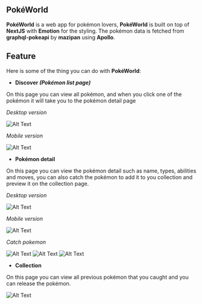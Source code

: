 ## PokéWorld
**PokéWorld** is a web app for pokémon lovers, **PokéWorld** is built on top of **NextJS** with **Emotion** for the styling. The pokémon data is fetched from **graphql-pokeapi** by **mazipan** using **Apollo**.

## Feature
Here is some of the thing you can do with **PokéWorld**:
* **Discover _(Pokémon list page)_**

On this page you can view all pokémon, and when you click one of the pokémon it will take you to the pokémon detail page

_Desktop version_

![Alt Text](https://res.cloudinary.com/raffijhonz/image/upload/v1643724023/pokeworld/discover_desktop_qzltln.gif)

_Mobile version_

![Alt Text](https://res.cloudinary.com/raffijhonz/image/upload/v1643724023/pokeworld/discover_mobile_ojmqjx.gif)

* **Pokémon detail**

On this page you can view the pokémon detail such as name, types, abilities and moves, you can also catch the pokémon to add it to you collection and preview it on the collection page.

_Desktop version_

![Alt Text](https://res.cloudinary.com/raffijhonz/image/upload/v1643723979/pokeworld/detail_desktop_k9kevw.png)

_Mobile version_

![Alt Text](https://res.cloudinary.com/raffijhonz/image/upload/v1643723976/pokeworld/detail_mobile_l7y6dl.png)

_Catch pokemon_

![Alt Text](https://res.cloudinary.com/raffijhonz/image/upload/v1643723985/pokeworld/catch_desktop_1_vzeha7.gif)
![Alt Text](https://res.cloudinary.com/raffijhonz/image/upload/v1643723976/pokeworld/catch_desktop_2_gvecsx.gif)
![Alt Text](https://res.cloudinary.com/raffijhonz/image/upload/v1643723986/pokeworld/catch_mobile_witdlm.gif)

* **Collection**

On this page you can view all previous pokémon that you caught and you can release the pokémon.

![Alt Text](https://res.cloudinary.com/raffijhonz/image/upload/v1643723974/pokeworld/collection_mobile_hsenhy.gif)